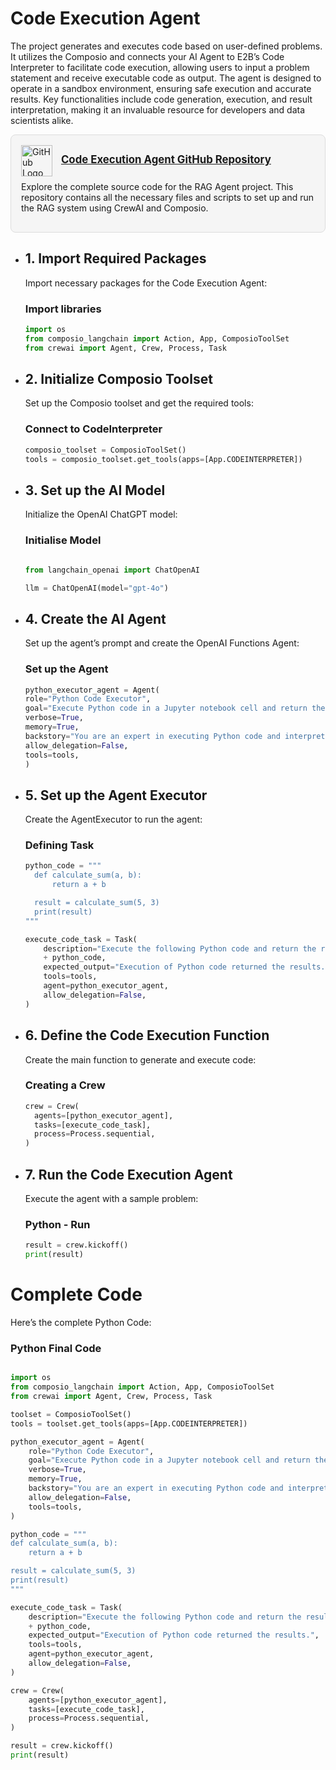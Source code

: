 # Code Execution Agent

The project generates and executes code based on user-defined problems. It utilizes the Composio and connects your AI Agent to E2B’s Code Interpreter to facilitate code execution, allowing users to input a problem statement and receive executable code as output. The agent is designed to operate in a sandbox environment, ensuring safe execution and accurate results. Key functionalities include code generation, execution, and result interpretation, making it an invaluable resource for developers and data scientists alike.

<div style="border: 1px solid #ddd; border-radius: 8px; padding: 16px; width: fit-content; background-color: #f5f5f5;">
  <img src="https://github.githubassets.com/images/modules/logos_page/GitHub-Mark.png" alt="GitHub Logo" width="50" style="vertical-align: middle; margin-right: 10px;">
  <strong style="font-size: 1.2em;"><a href="https://github.com/ComposioHQ/composio/blob/master/python/examples/quickstarters/code_execution_agent/main.py">Code Execution Agent GitHub Repository</a></strong>
  <p style="margin-top: 8px; font-size: 1em;">Explore the complete source code for the RAG Agent project. This repository contains all the necessary files and scripts to set up and run the RAG system using CrewAI and Composio.</p>
</div>



+ ## 1. Import Required Packages
  Import necessary packages for the Code Execution Agent:
  ### Import libraries
  ```python
  import os
  from composio_langchain import Action, App, ComposioToolSet
  from crewai import Agent, Crew, Process, Task
  ```


+ ## 2. Initialize Composio Toolset
  Set up the Composio toolset and get the required tools:
  ### Connect to CodeInterpreter
  ```python
  composio_toolset = ComposioToolSet()
  tools = composio_toolset.get_tools(apps=[App.CODEINTERPRETER])
  ```



+ ## 3. Set up the AI Model
  Initialize the OpenAI ChatGPT model:
  ### Initialise Model
  ```python

  from langchain_openai import ChatOpenAI

  llm = ChatOpenAI(model="gpt-4o")
  ```



+ ## 4. Create the AI Agent
  Set up the agent’s prompt and create the OpenAI Functions Agent:
  ### Set up the Agent
  ```python 
  python_executor_agent = Agent(
  role="Python Code Executor",
  goal="Execute Python code in a Jupyter notebook cell and return the results.",
  verbose=True,
  memory=True,
  backstory="You are an expert in executing Python code and interpreting results in a sandbox environment.",
  allow_delegation=False,
  tools=tools,
  )
  ```



+ ## 5. Set up the Agent Executor
  Create the AgentExecutor to run the agent:
  ### Defining Task
  ```python
  python_code = """
    def calculate_sum(a, b):
        return a + b

    result = calculate_sum(5, 3)
    print(result)
  """

  execute_code_task = Task(
      description="Execute the following Python code and return the results:\n\n"
      + python_code,
      expected_output="Execution of Python code returned the results.",
      tools=tools,
      agent=python_executor_agent,
      allow_delegation=False,
  )
  ```



+ ## 6. Define the Code Execution Function
  Create the main function to generate and execute code:
  ### Creating a Crew
  ```python
  crew = Crew(
    agents=[python_executor_agent],
    tasks=[execute_code_task],
    process=Process.sequential,
  )
  ```




+ ## 7. Run the Code Execution Agent
  Execute the agent with a sample problem:
  ### Python - Run
  ```python
  result = crew.kickoff()
  print(result)
  ```



# Complete Code
Here’s the complete Python Code:
### Python Final Code
```python

import os
from composio_langchain import Action, App, ComposioToolSet
from crewai import Agent, Crew, Process, Task

toolset = ComposioToolSet()
tools = toolset.get_tools(apps=[App.CODEINTERPRETER])

python_executor_agent = Agent(
    role="Python Code Executor",
    goal="Execute Python code in a Jupyter notebook cell and return the results.",
    verbose=True,
    memory=True,
    backstory="You are an expert in executing Python code and interpreting results in a sandbox environment.",
    allow_delegation=False,
    tools=tools,
)

python_code = """
def calculate_sum(a, b):
    return a + b

result = calculate_sum(5, 3)
print(result)
"""

execute_code_task = Task(
    description="Execute the following Python code and return the results:\n\n"
    + python_code,
    expected_output="Execution of Python code returned the results.",
    tools=tools,
    agent=python_executor_agent,
    allow_delegation=False,
)

crew = Crew(
    agents=[python_executor_agent],
    tasks=[execute_code_task],
    process=Process.sequential,
)

result = crew.kickoff()
print(result)
```